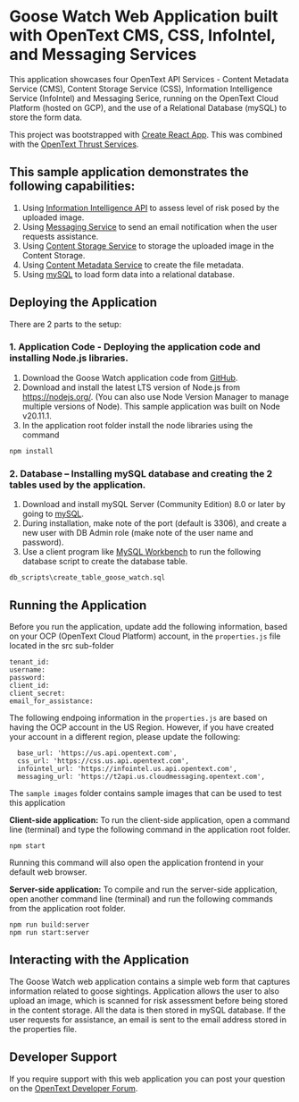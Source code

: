 # Goose Watch Web Application built with OpenText CMS, CSS, InfoIntel, and Messaging Services
This application showcases four OpenText API Services - Content Metadata Service (CMS), Content Storage Service (CSS), Information Intelligence Service (InfoIntel) and Messaging Serice, running on the OpenText Cloud Platform (hosted on GCP), and the use of a Relational Database (mySQL) to store the form data.

This project was bootstrapped with [Create React App](https://github.com/facebook/create-react-app). This was combined with the [OpenText Thrust Services](https://developer.opentext.com/services).

## This sample application demonstrates the following capabilities: 
 1. Using [Information Intelligence API](https://developer.opentext.com/services/products/information-intelligence) to assess level of risk posed by the uploaded image. 
 2. Using [Messaging Service](https://developer.opentext.com/services/products/messaging-service) to send an email notification when the user requests assistance.
 3. Using [Content Storage Service](https://developer.opentext.com/services/products/content-storage-service) to storage the uploaded image in the Content Storage.
 4. Using [Content Metadata Service](https://developer.opentext.com/services/products/content-metadata-service) to create the file metadata.
 5. Using [mySQL](https://dev.mysql.com/) to load form data into a relational database.

## Deploying the Application
There are 2 parts to the setup:

### 1. Application Code - Deploying the application code and installing Node.js libraries.
  1. Download the Goose Watch application code from [GitHub](https://github.com/imaas-wynder/).
  2. Download and install the latest LTS version of Node.js from https://nodejs.org/. (You can also use Node Version Manager to manage multiple versions of Node). This sample application was built on Node v20.11.1.
  3. In the application root folder install the node libraries using the command 
```
npm install
```

### 2. Database – Installing mySQL database and creating the 2 tables used by the application.
  1. Download and install mySQL Server (Community Edition) 8.0 or later by going to [mySQL](https://dev.mysql.com/downloads/). 
  2. During installation, make note of the port (default is 3306), and create a new user with DB Admin role (make note of the user name and password).
  3. Use a client program like [MySQL Workbench](https://dev.mysql.com/downloads/workbench/) to run the following database script to create the database table.
```
db_scripts\create_table_goose_watch.sql
```

## Running the Application
Before you run the application, update add the following information, based on your OCP (OpenText Cloud Platform) account, in the `properties.js` file located in the src sub-folder
  ```
  tenant_id: 
  username: 
  password: 
  client_id: 
  client_secret: 
  email_for_assistance: 
  ``` 
  The following endpoing information in the `properties.js` are based on having the OCP account in the US Region. However, if you have created your account in a different region, please update the following:
  ```
    base_url: 'https://us.api.opentext.com',
    css_url: 'https://css.us.api.opentext.com',
    infointel_url: 'https://infointel.us.api.opentext.com',
    messaging_url: 'https://t2api.us.cloudmessaging.opentext.com',
  ```  

The `sample images` folder contains sample images that can be used to test this application
  
  
**Client-side application:** To run the client-side application, open a command line (terminal) and type the following command in the application root folder.
  ```
  npm start
  ```
Running this command will also open the application frontend in your default web browser.


**Server-side application:** To compile and run the server-side application, open another command line (terminal) and run the following commands from the application root folder.
  ```
  npm run build:server
  npm run start:server
  ```

## Interacting with the Application
The Goose Watch web application contains a simple web form that captures information related to goose sightings. Application allows the user to also upload an image, which is scanned for risk assessment before being stored in the content storage. All the data is then stored in mySQL database. If the user requests for assistance, an email is sent to the email address stored in the properties file.

## Developer Support
If you require support with this web application you can post your question on the [OpenText Developer Forum](https://forums.opentext.com/forums/developer/categories/ot2-development).